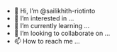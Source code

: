 - 👋 Hi, I’m @sailikhith-riotinto
- 👀 I’m interested in ...
- 🌱 I’m currently learning ...
- 💞️ I’m looking to collaborate on ...
- 📫 How to reach me ...

<!---
sailikhith-riotinto/sailikhith-riotinto is a ✨ special ✨ repository because its `README.md` (this file) appears on your GitHub profile.
You can click the Preview link to take a look at your changes.
--->
